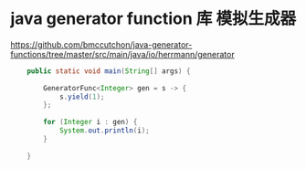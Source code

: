# java generator function 库 模拟生成器

https://github.com/bmccutchon/java-generator-functions/tree/master/src/main/java/io/herrmann/generator

```java
	public static void main(String[] args) {
		
		GeneratorFunc<Integer> gen = s -> {
			s.yield(1);
		};
		
		for (Integer i : gen) {
			System.out.println(i);
		}
		
	}
```
